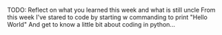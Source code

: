 TODO: Reflect on what you learned this week and what is still uncle
From this week I've stared to code by starting w commanding to print "Hello World"
And get to know a little bit about coding in python...

